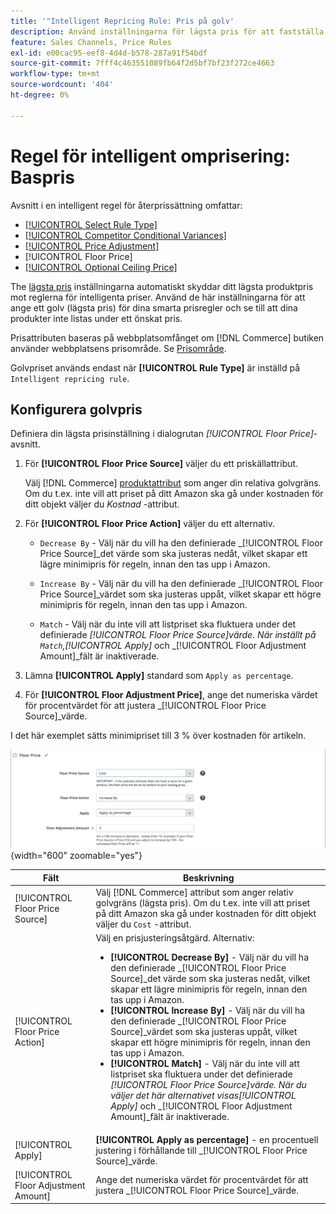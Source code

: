 ```yaml
---
title: '"Intelligent Repricing Rule: Pris på golv'
description: Använd inställningarna för lägsta pris för att fastställa det lägsta priset för en intelligent prisregel för att hantera dina Amazon-listor.
feature: Sales Channels, Price Rules
exl-id: e00cac95-eef8-4d4d-b578-287a91f54bdf
source-git-commit: 7fff4c463551089fb64f2d5bf7bf23f272ce4663
workflow-type: tm+mt
source-wordcount: '404'
ht-degree: 0%

---
```


# Regel för intelligent omprisering: Baspris

Avsnitt i en intelligent regel för återprissättning omfattar:

- [[!UICONTROL Select Rule Type]](./intelligent-repricing-rules.md)
- [[!UICONTROL Competitor Conditional Variances]](./competitor-conditional-variances.md)
- [[!UICONTROL Price Adjustment]](./price-adjustment.md)
- [!UICONTROL Floor Price]
- [[!UICONTROL Optional Ceiling Price]](./optional-ceiling-price.md)

The [lägsta pris](./floor-price.md) inställningarna automatiskt skyddar ditt lägsta produktpris mot reglerna för intelligenta priser. Använd de här inställningarna för att ange ett golv (lägsta pris) för dina smarta prisregler och se till att dina produkter inte listas under ett önskat pris.

Prisattributen baseras på webbplatsomfånget om [!DNL Commerce] butiken använder webbplatsens prisområde. Se [Prisområde](./price-scope.md).

Golvpriset används endast när **[!UICONTROL Rule Type]** är inställd på `Intelligent repricing rule`.

## Konfigurera golvpris

Definiera din lägsta prisinställning i dialogrutan _[!UICONTROL Floor Price]_-avsnitt.

1. För **[!UICONTROL Floor Price Source]** väljer du ett priskällattribut.

   Välj [!DNL Commerce] [produktattribut](https://experienceleague.adobe.com/docs/commerce-admin/catalog/product-attributes/product-attributes.html) som anger din relativa golvgräns. Om du t.ex. inte vill att priset på ditt Amazon ska gå under kostnaden för ditt objekt väljer du *Kostnad* -attribut.

1. För **[!UICONTROL Floor Price Action]** väljer du ett alternativ.

   - `Decrease By` - Välj när du vill ha den definierade _[!UICONTROL Floor Price Source]_det värde som ska justeras nedåt, vilket skapar ett lägre minimipris för regeln, innan den tas upp i Amazon.

   - `Increase By` - Välj när du vill ha den definierade _[!UICONTROL Floor Price Source]_värdet som ska justeras uppåt, vilket skapar ett högre minimipris för regeln, innan den tas upp i Amazon.

   - `Match` - Välj när du inte vill att listpriset ska fluktuera under det definierade _[!UICONTROL Floor Price Source]_värde. När inställt på `Match`,_[!UICONTROL Apply]_ och _[!UICONTROL Floor Adjustment Amount]_fält är inaktiverade.

1. Lämna **[!UICONTROL Apply]** standard som `Apply as percentage`.

1. För **[!UICONTROL Floor Adjustment Price]**, ange det numeriska värdet för procentvärdet för att justera _[!UICONTROL Floor Price Source]_värde.

I det här exemplet sätts minimipriset till 3 % över kostnaden för artikeln.

![Exempel på regel för intelligent omprissättning - lägsta pris](assets/ob-intelligent-pricde-rule-floor-price.png){width="600" zoomable="yes"}

| Fält | Beskrivning |
|--------------------------------------|---------------------------------------------------------------------------------------------------------------------------------------------------------------------------------------------------------------------------------------------------------------------------------------------------------------------------------------------------------------------------------------------------------------------------------------------------------------------------------------------------------------------------------------------------------------------------------------------------------------------------------------------------------------------------------------------------------------------------------------|
| [!UICONTROL Floor Price Source] | Välj [!DNL Commerce] attribut som anger relativ golvgräns (lägsta pris). Om du t.ex. inte vill att priset på ditt Amazon ska gå under kostnaden för ditt objekt väljer du `Cost` -attribut. |
| [!UICONTROL Floor Price Action] | Välj en prisjusteringsåtgärd. Alternativ:<ul><li>**[!UICONTROL Decrease By]** - Välj när du vill ha den definierade _[!UICONTROL Floor Price Source]_det värde som ska justeras nedåt, vilket skapar ett lägre minimipris för regeln, innan den tas upp i Amazon.</li><li>**[!UICONTROL Increase By]** - Välj när du vill ha den definierade _[!UICONTROL Floor Price Source]_värdet som ska justeras uppåt, vilket skapar ett högre minimipris för regeln, innan den tas upp i Amazon.</li><li>**[!UICONTROL Match]** - Välj när du inte vill att listpriset ska fluktuera under det definierade _[!UICONTROL Floor Price Source]_värde. När du väljer det här alternativet visas_[!UICONTROL Apply]_ och _[!UICONTROL Floor Adjustment Amount]_fält är inaktiverade.</li></ul> |
| [!UICONTROL Apply] | **[!UICONTROL Apply as percentage]** - en procentuell justering i förhållande till _[!UICONTROL Floor Price Source]_värde. |
| [!UICONTROL Floor Adjustment Amount] | Ange det numeriska värdet för procentvärdet för att justera _[!UICONTROL Floor Price Source]_värde. |
